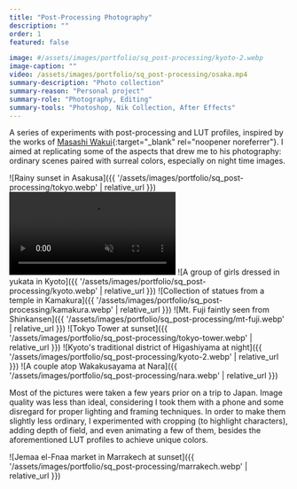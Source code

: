 ```yaml
---
title: "Post-Processing Photography"
description: ""
order: 1
featured: false

image: #/assets/images/portfolio/sq_post-processing/kyoto-2.webp
image-caption: ""
video: /assets/images/portfolio/sq_post-processing/osaka.mp4
summary-description: "Photo collection"
summary-reason: "Personal project"
summary-role: "Photography, Editing"
summary-tools: "Photoshop, Nik Collection, After Effects"
---
```


A series of experiments with post-processing and LUT profiles, inspired by the works of [Masashi Wakui](https://www.flickr.com/photos/megane_wakui/with/51054535447){:target="_blank" rel="noopener noreferrer"}. I aimed at replicating some of the aspects that drew me to his photography: ordinary scenes paired with surreal colors, especially on night time images.

![Rainy sunset in Asakusa]({{ '/assets/images/portfolio/sq_post-processing/tokyo.webp' | relative_url }})
<video width="auto" autoplay loop muted playsinline>
  <source src="/assets/images/portfolio/sq_post-processing/ginza.mp4" type="video/mp4">
  Seu navegador não suporta o elemento de vídeo.
</video>
![A group of girls dressed in yukata in Kyoto]({{ '/assets/images/portfolio/sq_post-processing/kyoto.webp' | relative_url }})
![Collection of statues from a temple in Kamakura]({{ '/assets/images/portfolio/sq_post-processing/kamakura.webp' | relative_url }})
![Mt. Fuji faintly seen from Shinkansen]({{ '/assets/images/portfolio/sq_post-processing/mt-fuji.webp' | relative_url }})
![Tokyo Tower at sunset]({{ '/assets/images/portfolio/sq_post-processing/tokyo-tower.webp' | relative_url }})
![Kyoto's traditional district of Higashiyama at night]({{ '/assets/images/portfolio/sq_post-processing/kyoto-2.webp' | relative_url }})
![A couple atop Wakakusayama at Nara]({{ '/assets/images/portfolio/sq_post-processing/nara.webp' | relative_url }})

Most of the pictures were taken a few years prior on a trip to Japan. Image quality was less than ideal, considering I took them with a phone and some disregard for proper lighting and framing techniques. In order to make them slightly less ordinary, I experimented with cropping (to highlight characters), adding depth of field, and even animating a few of them, besides the aforementioned LUT profiles to achieve unique colors.

![Jemaa el-Fnaa market in Marrakech at sunset]({{ '/assets/images/portfolio/sq_post-processing/marrakech.webp' | relative_url }})